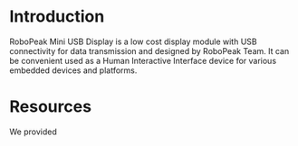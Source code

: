 Introduction
============

RoboPeak Mini USB Display is a low cost display module with USB connectivity for data
transmission and designed by RoboPeak Team. It can be convenient used as a Human
Interactive Interface device for various embedded devices and platforms.

Resources
=========

We provided